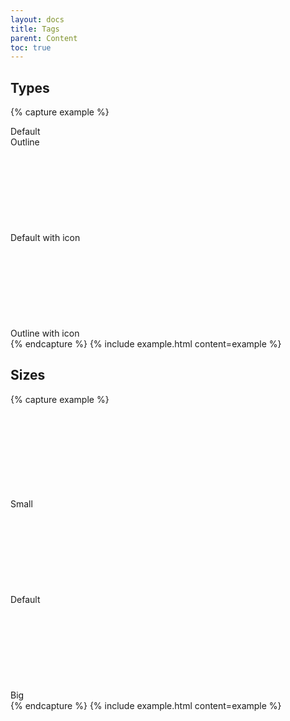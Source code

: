 ```yaml
---
layout: docs
title: Tags
parent: Content
toc: true
---
```


## Types

{% capture example %}
<div class="tag">
  Default
</div>

<div class="tag tag-outline">
  Outline
</div>

<div class="tag tag-icon">
  Default with icon
  <svg class="icon icon-small"><use xlink:href="/assets/icons/feather.svg#x"/></svg>
</div>

<div class="tag tag-outline tag-icon">
  Outline with icon
  <svg class="icon icon-small"><use xlink:href="/assets/icons/feather.svg#x"/></svg>
</div>
{% endcapture %}
{% include example.html content=example %}

## Sizes

{% capture example %}
<div class="tag tag-small">
  Small
  <svg class="icon icon-small"><use xlink:href="/assets/icons/feather.svg#x"/></svg>
</div>

<div class="tag">
  Default
  <svg class="icon icon-small"><use xlink:href="/assets/icons/feather.svg#x"/></svg>
</div>

<div class="tag tag-big">
  Big
  <svg class="icon icon"><use xlink:href="/assets/icons/feather.svg#x"/></svg>
</div>
{% endcapture %}
{% include example.html content=example %}

